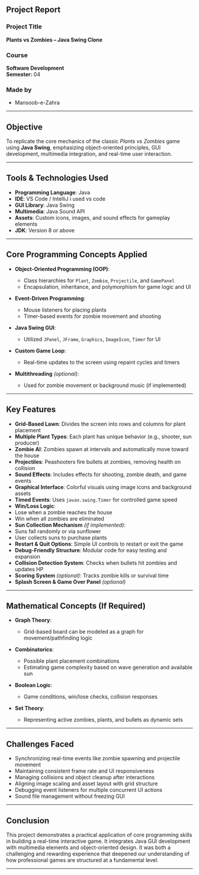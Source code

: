 ##  Project Report

###  Project Title
**Plants vs Zombies – Java Swing Clone**

###  Course
**Software Development**  
**Semester:** 04

###  Made by
- Mansoob-e-Zahra  


---

##  Objective

To replicate the core mechanics of the classic *Plants vs Zombies* game using **Java Swing**, emphasizing object-oriented principles, GUI development, multimedia integration, and real-time user interaction.

---

##  Tools & Technologies Used

- **Programming Language**: Java  
- **IDE**: VS Code / IntelliJ    i used vs code  
- **GUI Library**: Java Swing  
- **Multimedia**: Java Sound API  
- **Assets**: Custom icons, images, and sound effects for gameplay elements  
- **JDK**: Version 8 or above  

---

##  Core Programming Concepts Applied

- **Object-Oriented Programming (OOP)**:  
  - Class hierarchies for `Plant`, `Zombie`, `Projectile`, and `GamePanel`
  - Encapsulation, inheritance, and polymorphism for game logic and UI

- **Event-Driven Programming**:  
  - Mouse listeners for placing plants
  - Timer-based events for zombie movement and shooting

- **Java Swing GUI**:  
  - Utilized `JPanel`, `JFrame`, `Graphics`, `ImageIcon`, `Timer` for UI

- **Custom Game Loop**:  
  - Real-time updates to the screen using repaint cycles and timers

- **Multithreading** *(optional)*:  
  - Used for zombie movement or background music (if implemented)

---

##  Key Features

-  **Grid-Based Lawn**: Divides the screen into rows and columns for plant placement  
-  **Multiple Plant Types**: Each plant has unique behavior (e.g., shooter, sun producer)  
-  **Zombie AI**: Zombies spawn at intervals and automatically move toward the house  
-  **Projectiles**: Peashooters fire bullets at zombies, removing health on collision  
-  **Sound Effects**: Includes effects for shooting, zombie death, and game events  
-  **Graphical Interface**: Colorful visuals using image icons and background assets  
-  **Timed Events**: Uses `javax.swing.Timer` for controlled game speed  
-  **Win/Loss Logic**:  
  - Lose when a zombie reaches the house  
  - Win when all zombies are eliminated  
-  **Sun Collection Mechanism** *(if implemented)*:  
  - Suns fall randomly or via sunflower  
  - User collects suns to purchase plants  
-  **Restart & Quit Options**: Simple UI controls to restart or exit the game  
-  **Debug-Friendly Structure**: Modular code for easy testing and expansion  
-  **Collision Detection System**: Checks when bullets hit zombies and updates HP  
-  **Scoring System** *(optional)*: Tracks zombie kills or survival time  
-  **Splash Screen & Game Over Panel** *(optional)*  

---

##  Mathematical Concepts (If Required)

- **Graph Theory**:  
  - Grid-based board can be modeled as a graph for movement/pathfinding logic

- **Combinatorics**:  
  - Possible plant placement combinations  
  - Estimating game complexity based on wave generation and available sun

- **Boolean Logic**:  
  - Game conditions, win/lose checks, collision responses

- **Set Theory**:  
  - Representing active zombies, plants, and bullets as dynamic sets

---

##  Challenges Faced

- Synchronizing real-time events like zombie spawning and projectile movement  
- Maintaining consistent frame rate and UI responsiveness  
- Managing collisions and object cleanup after interactions  
- Aligning image scaling and asset layout with grid structure  
- Debugging event listeners for multiple concurrent UI actions  
- Sound file management without freezing GUI

---

##  Conclusion

This project demonstrates a practical application of core programming skills in building a real-time interactive game. It integrates Java GUI development with multimedia elements and object-oriented design. It was both a challenging and rewarding experience that deepened our understanding of how professional games are structured at a fundamental level.

---

